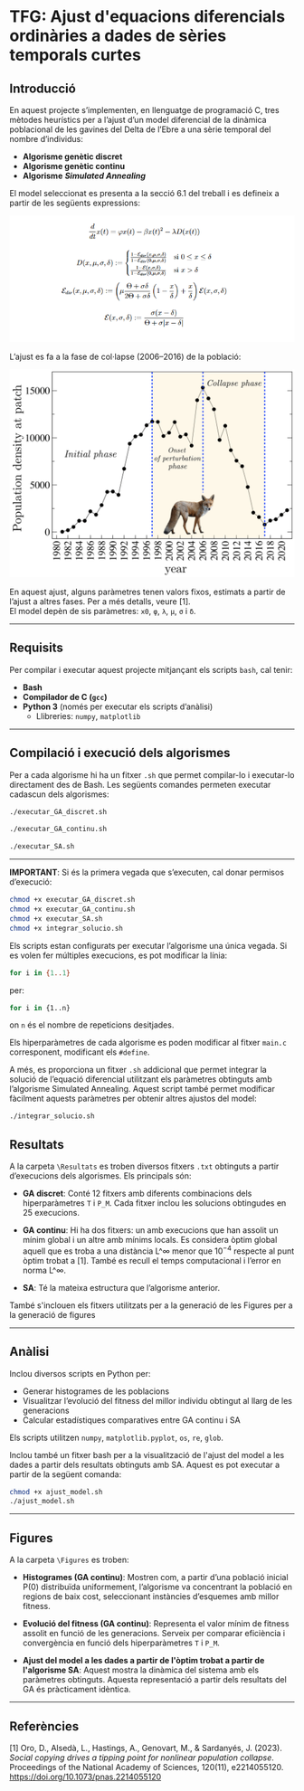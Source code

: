 # TFG: Ajust d'equacions diferencials ordinàries a dades de sèries temporals curtes

## Introducció

En aquest projecte s’implementen, en llenguatge de programació C, tres mètodes heurístics per a l’ajust d’un model diferencial de la dinàmica poblacional de les gavines del Delta de l’Ebre a una sèrie temporal del nombre d’individus:

- **Algorisme genètic discret**
- **Algorisme genètic continu**
- **Algorisme** ***Simulated Annealing***

El model seleccionat es presenta a la secció 6.1 del treball i es defineix a partir de les següents expressions:


![Model diferencial](Figures/model.png)

L’ajust es fa a la fase de col·lapse (2006–2016) de la població:


![Sèrie temporal de dades](Figures/all_data.png)

En aquest ajust, alguns paràmetres tenen valors fixos, estimats a partir de l’ajust a altres fases. Per a més detalls, veure [1].  
El model depèn de sis paràmetres: `x0`, `φ`, `λ`, `μ`, `σ` i `δ`.

---

## Requisits

Per compilar i executar aquest projecte mitjançant els scripts `bash`, cal tenir:

- **Bash**
- **Compilador de C (`gcc`)**
- **Python 3** (només per executar els scripts d’anàlisi)
  - Llibreries: `numpy`, `matplotlib`
    
---

## Compilació i execució dels algorismes

Per a cada algorisme hi ha un fitxer `.sh` que permet compilar-lo i executar-lo directament des de Bash. Les següents comandes permeten executar cadascun dels algorismes:

```bash
./executar_GA_discret.sh
```
```bash
./executar_GA_continu.sh
```
```bash
./executar_SA.sh
```
---

**IMPORTANT**: Si és la primera vegada que s’executen, cal donar permisos d’execució:

```bash
chmod +x executar_GA_discret.sh
chmod +x executar_GA_continu.sh
chmod +x executar_SA.sh
chmod +x integrar_solucio.sh
```

Els scripts estan configurats per executar l’algorisme una única vegada. Si es volen fer múltiples execucions, es pot modificar la línia:

```bash
for i in {1..1}
```

per:

```bash
for i in {1..n}
```

on `n` és el nombre de repeticions desitjades.

Els hiperparàmetres de cada algorisme es poden modificar al fitxer `main.c` corresponent, modificant els `#define`.

A més, es proporciona un fitxer `.sh` addicional que permet integrar la solució de l’equació diferencial utilitzant els paràmetres obtinguts amb l’algorisme Simulated Annealing. Aquest script també permet modificar fàcilment aquests paràmetres per obtenir altres ajustos del model:

```bash
./integrar_solucio.sh
```

## Resultats

A la carpeta `\Resultats` es troben diversos fitxers `.txt` obtinguts a partir d’execucions dels algorismes. Els principals són:

- **GA discret**: Conté 12 fitxers amb diferents combinacions dels hiperparàmetres `T` i `P_M`. Cada fitxer inclou les solucions obtingudes en 25 execucions.

- **GA continu**: Hi ha dos fitxers: un amb execucions que han assolit un mínim global i un altre amb mínims locals. Es considera òptim global aquell que es troba a una distància L^∞ menor que $10^{-4}$ respecte al punt òptim trobat a [1]. També es recull el temps computacional i l’error en norma L^∞.

- **SA**: Té la mateixa estructura que l’algorisme anterior.

També s'inclouen els fitxers utilitzats per a la generació de les Figures per a la generació de figures 

---

## Anàlisi

Inclou diversos scripts en Python per:

- Generar histogrames de les poblacions 
- Visualitzar l’evolució del fitness del millor individu obtingut al llarg de les generacions
- Calcular estadístiques comparatives entre GA continu i SA

Els scripts utilitzen `numpy`, `matplotlib.pyplot`, `os`, `re`, `glob`.

Inclou també un fitxer bash per a la visualització de l'ajust del model a les dades a partir dels resultats obtinguts amb SA. Aquest es pot executar a partir de la següent comanda:

```bash
chmod +x ajust_model.sh
./ajust_model.sh

```

---

## Figures

A la carpeta `\Figures` es troben:

- **Histogrames (GA continu)**: Mostren com, a partir d’una població inicial P(0) distribuïda uniformement, l’algorisme va concentrant la població en regions de baix cost, seleccionant instàncies d’esquemes amb millor fitness.

- **Evolució del fitness (GA continu)**: Representa el valor mínim de fitness assolit en funció de les generacions. Serveix per comparar eficiència i convergència en funció dels hiperparàmetres `T` i `P_M`.

- **Ajust del model a les dades a partir de l'òptim trobat a partir de l'algorisme SA**: Aquest mostra la dinàmica del sistema amb els paràmetres obtinguts. Aquesta representació a partir dels resultats del GA és pràcticament idèntica. 

---

## Referències

[1] Oro, D., Alsedà, L., Hastings, A., Genovart, M., & Sardanyés, J. (2023).  
*Social copying drives a tipping point for nonlinear population collapse*.  
Proceedings of the National Academy of Sciences, 120(11), e2214055120.  
https://doi.org/10.1073/pnas.2214055120
